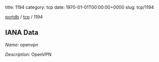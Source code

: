 title: 1194
category: tcp
date: 1970-01-01T00:00:00+0000
slug: tcp/1194

[portdb](/) / [tcp](/category/tcp.html) / 1194


## IANA Data

_Name:_ openvpn

_Description:_ OpenVPN

